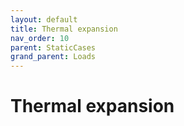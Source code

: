 ```yaml
---
layout: default
title: Thermal expansion
nav_order: 10
parent: StaticCases
grand_parent: Loads
---
```


# Thermal expansion